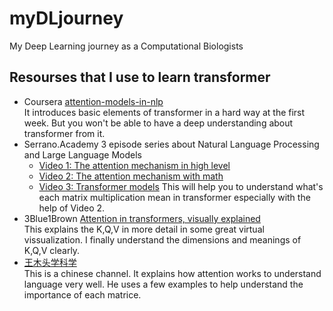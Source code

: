 # myDLjourney
My Deep Learning journey as a Computational Biologists

## Resourses that I use to learn transformer
* Coursera [attention-models-in-nlp](https://www.coursera.org/learn/attention-models-in-nlp/)  
  It introduces basic elements of transformer in a hard way at the first week. But you won't be able to have a deep understanding about transformer from it.
* Serrano.Academy 3 episode series about Natural Language Processing and Large Language Models  
  - [Video 1: The attention mechanism in high level](https://www.youtube.com/watch?v=OxCpWwDCDFQ&t=0s)
  - [Video 2: The attention mechanism with math](https://www.youtube.com/watch?v=OxCpWwDCDFQ&t=0s)
  - [Video 3: Transformer models](https://www.youtube.com/watch?v=qaWMOYf4ri8&t=0s)
  This will help you to understand what's each matrix multiplication mean in transformer especially with the help of Video 2.   
* 3Blue1Brown [Attention in transformers, visually explained](https://www.youtube.com/watch?v=eMlx5fFNoYc)  
  This explains the K,Q,V in more detail in some great virtual vissualization. I finally understand the dimensions and meanings of K,Q,V clearly.
* [王木头学科学](https://www.youtube.com/watch?v=GGLr-TtKguA&t=3569s)  
  This is a chinese channel. It explains how attention works to understand language very well. He uses a few examples to help understand the importance of each matrice.  

